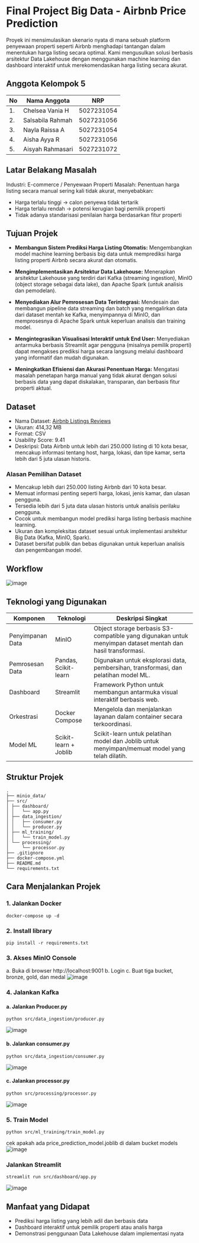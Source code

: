 # Final Project Big Data - Airbnb Price Prediction
Proyek ini mensimulasikan skenario nyata di mana sebuah platform penyewaan properti seperti Airbnb menghadapi tantangan dalam menentukan harga listing secara optimal. Kami mengusulkan solusi berbasis arsitektur Data Lakehouse dengan menggunakan machine learning dan dashboard interaktif untuk merekomendasikan harga listing secara akurat.

## Anggota Kelompok 5

| No | Nama Anggota        | NRP           |
|----|---------------------|---------------|
| 1. | Chelsea Vania H     | 5027231054    |
| 2. | Salsabila Rahmah    | 5027231056    | 
| 3. | Nayla Raissa A      | 5027231054    |
| 4. | Aisha Ayya R        | 5027231056    | 
| 5. | Aisyah Rahmasari    | 5027231072    |


## Latar Belakang Masalah
Industri: E-commerce / Penyewaan Properti
Masalah: Penentuan harga listing secara manual sering kali tidak akurat, menyebabkan:
- Harga terlalu tinggi → calon penyewa tidak tertarik
- Harga terlalu rendah → potensi kerugian bagi pemilik properti
- Tidak adanya standarisasi penilaian harga berdasarkan fitur properti

## Tujuan Projek
- **Membangun Sistem Prediksi Harga Listing Otomatis:**
Mengembangkan model machine learning berbasis big data untuk memprediksi harga listing properti Airbnb secara akurat dan otomatis.

- **Mengimplementasikan Arsitektur Data Lakehouse:**
Menerapkan arsitektur Lakehouse yang terdiri dari Kafka (streaming ingestion), MinIO (object storage sebagai data lake), dan Apache Spark (untuk analisis dan pemodelan).

- **Menyediakan Alur Pemrosesan Data Terintegrasi:**
Mendesain dan membangun pipeline data streaming dan batch yang mengalirkan data dari dataset mentah ke Kafka, menyimpannya di MinIO, dan memprosesnya di Apache Spark untuk keperluan analisis dan training model.

- **Mengintegrasikan Visualisasi Interaktif untuk End User:**
Menyediakan antarmuka berbasis Streamlit agar pengguna (misalnya pemilik properti) dapat mengakses prediksi harga secara langsung melalui dashboard yang informatif dan mudah digunakan.

- **Meningkatkan Efisiensi dan Akurasi Penentuan Harga:**
Mengatasi masalah penetapan harga manual yang tidak akurat dengan solusi berbasis data yang dapat diskalakan, transparan, dan berbasis fitur properti aktual.


## Dataset
- Nama Dataset: [Airbnb Listings Reviews](https://www.kaggle.com/datasets/mysarahmadbhat/airbnb-listings-reviews)
- Ukuran: 414,32 MB
- Format: CSV
- Usability Score: 9.41
- Deskripsi: Data Airbnb untuk lebih dari 250.000 listing di 10 kota besar, mencakup informasi tentang host, harga, lokasi, dan tipe kamar, serta lebih dari 5 juta ulasan historis.


### Alasan Pemilihan Dataset
- Mencakup lebih dari 250.000 listing Airbnb dari 10 kota besar.
- Memuat informasi penting seperti harga, lokasi, jenis kamar, dan ulasan pengguna.
- Tersedia lebih dari 5 juta data ulasan historis untuk analisis perilaku pengguna.
- Cocok untuk membangun model prediksi harga listing berbasis machine learning.
- Ukuran dan kompleksitas dataset sesuai untuk implementasi arsitektur Big Data (Kafka, MinIO, Spark).
- Dataset bersifat publik dan bebas digunakan untuk keperluan analisis dan pengembangan model.


## Workflow
![image](https://github.com/user-attachments/assets/110265cc-0681-4001-884c-750da6afba18)


## Teknologi yang Digunakan

| **Komponen**        | **Teknologi**            | **Deskripsi Singkat**  |
|---------------------|--------------------------|------------------------|
| Penyimpanan Data     | MinIO                    | Object storage berbasis S3-compatible yang digunakan untuk menyimpan dataset mentah dan hasil transformasi. |
| Pemrosesan Data      | Pandas, Scikit-learn     | Digunakan untuk eksplorasi data, pembersihan, transformasi, dan pelatihan model ML.    |
| Dashboard            | Streamlit                | Framework Python untuk membangun antarmuka visual interaktif berbasis web.             |
| Orkestrasi           | Docker Compose           | Mengelola dan menjalankan layanan dalam container secara terkoordinasi.                |
| Model ML             | Scikit-learn + Joblib    | Scikit-learn untuk pelatihan model dan Joblib untuk menyimpan/memuat model yang telah dilatih. |

## Struktur Projek
```
.
├── minio_data/ 
├── src/ 
│ ├── dashboard/
│ │   └── app.py
│ ├── data_ingestion/ 
│ │   ├── consumer.py 
│ │   └── producer.py 
│ ├── ml_training/
│ │   └── train_model.py
│ └── processing/ 
│     └── processor.py 
├── .gitignore 
├── docker-compose.yml
├── README.md 
└── requirements.txt
```

## Cara Menjalankan Projek

### 1. Jalankan Docker
```
docker-compose up -d
```

### 2. Install library
```
pip install -r requirements.txt
```

### 3. Akses MinIO Console 
a. Buka di browser http://localhost:9001
b. Login 
c. Buat tiga bucket, bronze, gold, dan medal
![image](https://github.com/user-attachments/assets/0ceba1a2-0392-4a22-b9c0-094af7734325)


### 4. Jalankan Kafka
#### a. Jalankan Producer.py
```
python src/data_ingestion/producer.py
```
![image](https://github.com/user-attachments/assets/87da4b51-19e9-45c1-8e26-7a7f20285d0e)

#### b. Jalankan consumer.py
```
python src/data_ingestion/consumer.py
```
![image](https://github.com/user-attachments/assets/747325ae-32fa-4dea-aef4-c958f861de8f)

#### c. Jalankan processor.py
```
python src/processing/processor.py
```
![image](https://github.com/user-attachments/assets/8ae7adf6-13d6-4aad-a683-d93cddf956f3)


### 5. Train Model
```
python src/ml_training/train_model.py
```
cek apakah ada price_prediction_model.joblib di dalam bucket models
![image](https://github.com/user-attachments/assets/2e714201-a225-4c25-9d16-a65a20383742)


### Jalankan Streamlit
```
streamlit run src/dashboard/app.py 
```
![image](https://github.com/user-attachments/assets/c917fd56-0811-44c0-ba4b-daeaf0e95d45)


## Manfaat yang Didapat
- Prediksi harga listing yang lebih adil dan berbasis data
- Dashboard interaktif untuk pemilik properti atau analis harga
- Demonstrasi penggunaan Data Lakehouse dalam implementasi nyata
